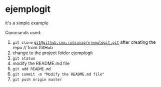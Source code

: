 # ejemplogit
it's a simple example

Commands used:
1. `git clone` [`git@github.com:rossanag/ejemplogit.git`](https://github.com/rossanag/ejemplogit) after creating the repo // from GitHub  
2. change to the project folder ejemplogit  
3. `git status`  
4. modify the README.md file  
5. `git add README.md  ` 
6. `git commit -m "Modify the README.md file"`  
7. `git push origin master`  
